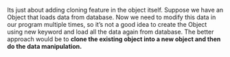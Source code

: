 Its just about adding cloning feature in the object itself. 
Suppose we have an Object that loads data from database. Now we need to modify this data in our program multiple times, so it’s not a good idea to create the Object using new keyword and load all the data again from database. 
The better approach would be to **clone the existing object into a new object and then do the data manipulation.**
